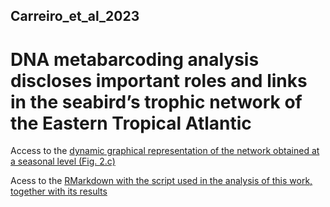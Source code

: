 ## Carreiro_et_al_2023

# DNA metabarcoding analysis discloses important roles and links in the seabird’s trophic network of the Eastern Tropical Atlantic 

Access to the [dynamic graphical representation of the network obtained at a seasonal level (Fig. 2.c)](network/)

Acess to the [RMarkdown with the script used in the analysis of this work, together with its results](Carreiro_et_al_Analysis_v1.0.html)
